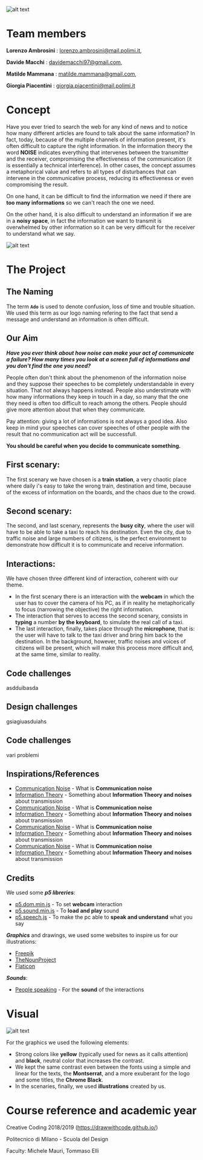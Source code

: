 ![alt text](https://github.com/drawwithcode/2018-group-work-group-08/blob/master/imgr/logo.PNG)
# Team members
**Lorenzo Ambrosini** : lorenzo.ambrosini@mail.polimi.it, 

**Davide Macchi** : davidemacchi97@gmail.com, 

**Matilde Mammana** : matilde.mammana@gmail.com, 

**Giorgia Piacentini** : giorgia.piacentini@mail.polimi.it


# Concept
Have you ever tried to search the web for any kind of news and to notice how many different articles are found to talk about the same information?
In fact, today, because of the multiple channels of information present, it's often difficult to capture the right information. 
In the information theory the word **NOISE** indicates everything that intervenes between the transmitter and the receiver, compromising the effectiveness of the communication (it is essentially a technical interference).
In other cases, the concept assumes a metaphorical value and refers to all types of disturbances that can intervene in the communicative process, reducing its effectiveness or even compromising the result.

On one hand, it can be difficult to find the information we need if there are **too many informations** so we can't reach the one we need. 

On the other hand, it is also difficult to understand an information if we are in a **noisy space**, in fact the information we want to transmit is overwhelmed by other information so it can be very difficult for the receiver to understand what we say.

![alt text](https://github.com/drawwithcode/2018-group-work-group-08/blob/master/imgr/schema.jpg)

# The Project

## The Naming

The term **`Ado`** is used to denote confusion, loss of time and trouble situation. We used this term as our logo naming refering to the fact that send a message and understand an information is often difficult.

## Our Aim
***Have you ever think about how noise can make your act of communicate a failure? How many times you look at a screen full of informations and you don't find the one you need?***

People often don't think about the phenomenon of the information noise and they suppose their speeches to be completely understandable in every situation. That not always happens instead. People also understimate with how many informations they keep in touch in a day, so many that the one they need is often too difficult to reach among the others. 
People should give more attention about that when they communicate. 

Pay attention: giving a lot of informations is not always a good idea. Also keep in mind your speeches can cover speeches of other people with the result that no communication act will be successfull. 

**You should be careful when you decide to communicate something.**


## First scenary:
The first scenary we have chosen is a **train station**, a very chaotic place where daily i's easy to take the wrong train, destination and time, because of the excess of information on the boards, and the chaos due to the crowd.

## Second scenary:
The second, and last scenary, represents the **busy city**, where the user will have to be able to take a taxi to reach his destination. Even the city, due to traffic noise and large numbers of citizens, is the perfect environment to demonstrate how difficult it is to communicate and receive information.

## Interactions:
We have chosen three different kind of interaction, coherent with our theme.

- In the first scenary there is an interaction with the **webcam** in which the user has to cover the camera of his PC, as if in reality he metaphorically to focus (narrowing the objective) the right information.
- The interaction that serves to access the second scenary, consists in **typing** a number **by the keyboard**, to simulate the real call of a taxi.
- The last interaction, finally, takes place through the **microphone**, that is: the user will have to talk to the taxi driver and bring him back to the destination. In the background, however, traffic noises and voices of citizens will be present, which will make this process more difficult and, at the same time, similar to reality.



## Code challenges
asdduibasda
## Design challenges
gsiagiuasduiahs
## Code challenges

vari problemi
## Inspirations/References

* [Communication Noise](https://en.wikipedia.org/wiki/Communication_noise) - What is **Communication noise**
* [Information Theory](https://en.wikipedia.org/wiki/Information_theory) - Something about **Information Theory and noises** about transmission
* [Communication Noise](https://en.wikipedia.org/wiki/Communication_noise) - What is **Communication noise**
* [Information Theory](https://en.wikipedia.org/wiki/Information_theory) - Something about **Information Theory and noises** about transmission
* [Communication Noise](https://en.wikipedia.org/wiki/Communication_noise) - What is **Communication noise**
* [Information Theory](https://en.wikipedia.org/wiki/Information_theory) - Something about **Information Theory and noises** about transmission
* [Communication Noise](https://en.wikipedia.org/wiki/Communication_noise) - What is **Communication noise**
* [Information Theory](https://en.wikipedia.org/wiki/Information_theory) - Something about **Information Theory and noises** about transmission

## Credits

We used some ***p5 libreries***:
* [p5.dom.min.js](https://p5js.org/reference/#/libraries/p5.dom) - To set **webcam** interaction
* [p5.sound.min.js](https://p5js.org/reference/#/libraries/p5.sound) - To **load and play** sound
* [p5.speech.js](http://ability.nyu.edu/p5.js-speech/) - To make the pc able to **speak and understand** what you say





***Graphics*** and drawings, we used some websites to inspire us for our illustrations:
* [Freepik](https://www.freepik.com/) 
* [TheNounProject](https://thenounproject.com/it/) 
* [Flaticon](https://www.flaticon.com/) 




***Sounds***: 
* [People speaking](http://www.pacdv.com/sounds/people_sounds.html) - For the **sound** of the interactions





# Visual

![alt text](https://github.com/drawwithcode/2018-group-work-group-08/blob/master/imgr/moodboard.jpg)

For the graphics we used the following elements:

- Strong colors like **yellow** (typically used for news as it calls attention) and **black**, neutral color that increases the contrast.
- We kept the same contrast even between the fonts using a simple and linear for the texts, the **Montserrat**, and a more exuberant for the logo and some titles, the **Chrome Black**.
- In the scenaries, finally, we used **illustrations** created by us.


# Course reference and academic year
Creative Coding 2018/2019 (https://drawwithcode.github.io/)

Politecnico di Milano - Scuola del Design

Faculty: Michele Mauri, Tommaso Elli



